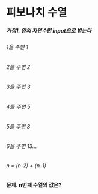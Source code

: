 # 피보나치 수열
##### 가정1. 양의 자연수만 input으로 받는다
###### 1을 주면 1
###### 2를 주면 2
###### 3을 주면 3
###### 4를 주면 5
###### 5를 주면 8
###### 6을 주면 13...
###### n = (n-2) + (n-1)

#### 문제. n번째 수열의 값은?


